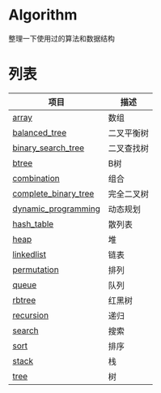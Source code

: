 # Algorithm
整理一下使用过的算法和数据结构

# 列表
项目 | 描述 | 
-|-|
[array](/array/) | 数组 |
[balanced_tree](/balanced_tree/) | 二叉平衡树 |
[binary_search_tree](/binary_search_tree/) | 二叉查找树 |
[btree](/btree/) | B树 |
[combination](/combination/) | 组合 |
[complete_binary_tree](/complete_binary_tree/) | 完全二叉树 |
[dynamic_programming](/dynamic_programming/) | 动态规划 |
[hash_table](/hash_table/) | 散列表 |
[heap](/heap/) | 堆 |
[linkedlist](/linkedlist/) | 链表 |
[permutation](/permutation/) | 排列 |
[queue](/queue/) | 队列 |
[rbtree](/rbtree/) | 红黑树 |
[recursion](/recursion/) | 递归 |
[search](/search/) | 搜索 |
[sort](/sort/) | 排序 |
[stack](/stack/) | 栈 |
[tree](/tree/) | 树 |

